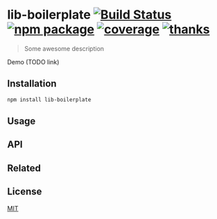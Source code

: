 # lib-boilerplate [![Build Status](https://badgen.net/circleci/github/posva/lib-boilerplate)](https://circleci.com/gh/posva/lib-boilerplate) [![npm package](https://badgen.net/npm/v/lib-boilerplate)](https://www.npmjs.com/package/lib-boilerplate) [![coverage](https://badgen.net/codecov/c/github/posva/lib-boilerplate)](https://codecov.io/github/posva/lib-boilerplate) [![thanks](https://badgen.net/badge/thanks/♥/pink)](https://github.com/posva/thanks)

> Some awesome description

Demo (TODO link)

## Installation

```sh
npm install lib-boilerplate
```

## Usage

## API

## Related

## License

[MIT](http://opensource.org/licenses/MIT)
